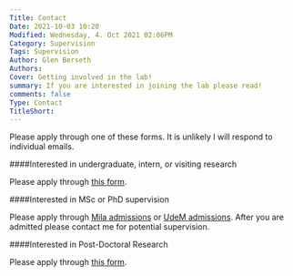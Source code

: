 ```yaml
---
Title: Contact
Date: 2021-10-03 10:20
Modified: Wednesday, 4. Oct 2021 02:06PM 
Category: Supervision
Tags: Supervision 
Author: Glen Berseth
Authors: 
Cover: Getting involved in the lab!
summary: If you are interested in joining the lab please read!
comments: false
Type: Contact
TitleShort: 
---
```


Please apply through one of these forms. It is unlikely I will respond to individual emails.
 
####Interested in undergraduate, intern, or visiting research
  
Please apply through <a href="https://docs.google.com/forms/d/e/1FAIpQLScpI2eu0F-jwvYqNsGPHMO_PHtVodvqqgUXji0HSzcjNZMnKw/viewform?usp=sf_link">this form</a>.
    
####Interested in MSc or PhD supervision
 
Please apply through <a href="https://mila.quebec/en/cours/supervision/">Mila admissions</a> or <a href="https://admission.umontreal.ca/en/admissions/filing/submit-an-application/">UdeM admissions</a>. After you are admitted please contact me for potential supervision.
    
####Interested in Post-Doctoral Research
 
Please apply through <a href="https://docs.google.com/forms/d/e/1FAIpQLSd3DAwKeLQeFz7JlMcmgEJQRCXkdCbRfDwWLyLuUkdXYM4-bA/viewform?usp=sf_link">this form</a>.
